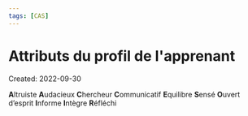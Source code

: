 ```yaml
---
tags: [CAS] 
---
```

# Attributs du profil de l'apprenant
Created: 2022-09-30

**A**ltruiste
**A**udacieux
**C**hercheur
**C**ommunicatif
**E**quilibre
**S**ensé
**O**uvert d’esprit
**I**nforme
**I**ntègre
**R**éfléchi